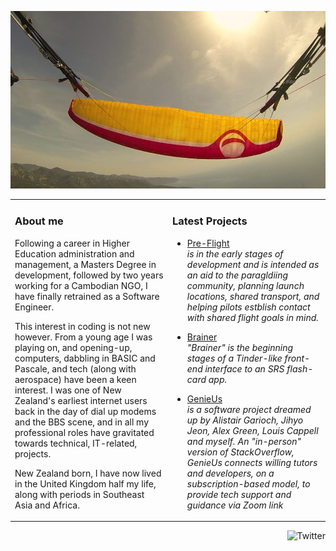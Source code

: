 <a href="https://www.tookay.net/"><img src="Wing up.jpg" alt="Kia Ora, my name is Dave" /></a>

<table><tr><td valign="top" width="50%">

### About me

Following a career in Higher Education administration and management, a Masters Degree in development, followed by two years working for a Cambodian NGO, I have finally retrained as a Software Engineer. 

This interest in coding is not new however.  From a young age I was playing on, and opening-up, computers, dabbling in BASIC and Pascale, and tech (along with aerospace) have been a keen interest.  I was one of New Zealand's earliest internet users back in the day of dial up modems and the BBS scene, and in all my professional roles have gravitated towards technical, IT-related, projects.

New Zealand born, I have now lived in the United Kingdom half my life, along with periods in Southeast Asia and Africa. 



</td><td valign="top" width="50%">

### Latest Projects

<!-- Projects list -->

*   [Pre-Flight](https://)<br/>*is in the early stages of development and is intended as an aid to the paragldiing community, planning launch locations, shared transport, and helping pilots estblish contact with shared flight goals in mind.*

*   [Brainer](https://)<br/>*"Brainer" is the beginning stages of a Tinder-like front-end interface to an SRS flash-card app.*

*   [GenieUs](https://)<br/>*is a software project dreamed up by Alistair Garioch, Jihyo Jeon, Alex Green, Louis Cappell and myself. An "in-person" version of StackOverflow, GenieUs connects willing tutors and developers, on a subscription-based model, to provide tech support and guidance via Zoom link*

<!-- blog end -->

</td></tr></table>

<a href="https://twitter.com/tookayNET"><img src="https://img.shields.io/badge/Twitter-1DA1F2?style=for-the-badge&logo=twitter&logoColor=white" align="right" alt="Twitter"></a>
<!-- <a href="https://github.com/codepunkt/"><img src="https://github.com/"  alt=""></a>-->
